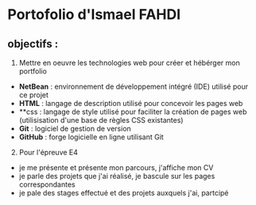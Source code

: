 # Portofolio d'Ismael FAHDI
## objectifs :

1. Mettre en oeuvre les technologies web pour créer et hébérger mon portfolio

- **NetBean** : environnement de développement intégré (IDE) utilisé pour ce projet
- **HTML** : langage de description utilisé pour concevoir les pages web
- **css : langage de style utilisé pour faciliter la création de pages web (utilisisation d'une base de règles CSS existantes)
- **Git** : logiciel de gestion de version
- **GitHub** : forge logicielle en ligne utilisant Git

2. Pour l'épreuve E4

- je me présente et présente mon parcours, j'affiche mon CV
- je parle des projets que j'ai réalisé, je bascule sur les pages correspondantes
- je pale des stages effectué et des projets auxquels j'ai, partcipé
